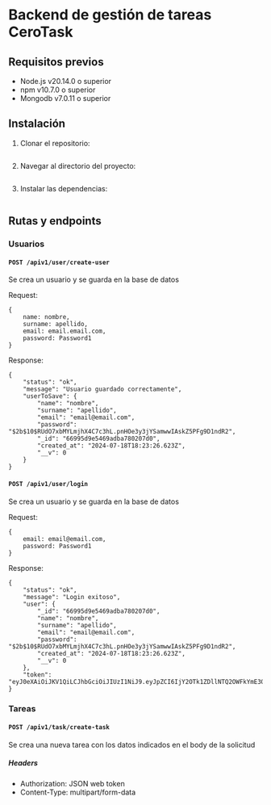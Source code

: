 # Backend de gestión de tareas CeroTask

## Requisitos previos

-   Node.js v20.14.0 o superior
-   npm v10.7.0 o superior
-   Mongodb v7.0.11 o superior

## Instalación

1. Clonar el repositorio:

    ```bash

    ```

2. Navegar al directorio del proyecto:

    ```

    ```

3. Instalar las dependencias:

    ```

    ```

## Rutas y endpoints

### Usuarios

#### `POST /apiv1/user/create-user`

Se crea un usuario y se guarda en la base de datos

Request:

```
{
    name: nombre,
    surname: apellido,
    email: email.email.com,
    password: Password1
}
```

Response:

```
{
    "status": "ok",
    "message": "Usuario guardado correctamente",
    "userToSave": {
        "name": "nombre",
        "surname": "apellido",
        "email": "email@email.com",
        "password": "$2b$10$RUdO7xbMYLmjhX4C7c3hL.pnHOe3y3jYSamwwIAskZ5PFg9D1ndR2",
        "_id": "66995d9e5469adba780207d0",
        "created_at": "2024-07-18T18:23:26.623Z",
        "__v": 0
    }
}
```

#### `POST /apiv1/user/login`

Se crea un usuario y se guarda en la base de datos

Request:

```
{
    email: email@email.com,
    password: Password1
}
```

Response:

```
{
    "status": "ok",
    "message": "Login exitoso",
    "user": {
        "_id": "66995d9e5469adba780207d0",
        "name": "nombre",
        "surname": "apellido",
        "email": "email@email.com",
        "password": "$2b$10$RUdO7xbMYLmjhX4C7c3hL.pnHOe3y3jYSamwwIAskZ5PFg9D1ndR2",
        "created_at": "2024-07-18T18:23:26.623Z",
        "__v": 0
    },
    "token": "eyJ0eXAiOiJKV1QiLCJhbGciOiJIUzI1NiJ9.eyJpZCI6IjY2OTk1ZDllNTQ2OWFkYmE3ODAyMDdkMCIsIm5hbWUiOiJub21icmUiLCJzdXJuYW1lIjoiYXBlbGxpZG8iLCJlbWFpbCI6ImVtYWlsQGVtYWlsLmNvbSIsImlhdCI6MTcyMTMyODEyMSwiZXhwIjoxNzIzOTIwMTIxfQ.peL2xCrRuBkLcG_CC9nwpFji8u9_XLofuTfvBqZ0q7I"
}
```

### Tareas

#### `POST /apiv1/task/create-task`

Se crea una nueva tarea con los datos indicados en el body de la solicitud

##### Headers

-   Authorization: JSON web token
-   Content-Type: multipart/form-data
